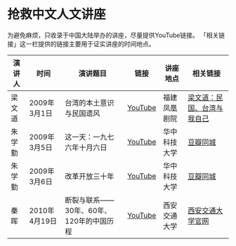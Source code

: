 # 抢救中文人文讲座

为避免麻烦，只收录于中国大陆举办的讲座，尽量提供YouTube链接。
「相关链接」这一栏提供的链接主要用于证实讲座的时间地点。

演讲人  | 时间        |  演讲题目 | 链接 | 讲座地点 | 相关链接
--- | --- |  --- | --- | --- | --- 
梁文道  | 2009年3月1日 | 台湾的本土意识与民国遗风 | [YouTube](https://www.youtube.com/watch?v=5ZLK5nCPEXU) | 福建凤凰剧院 | [梁文道：民国、台湾与我自己](http://liangwendao.org/archives/1504)
朱学勤  | 2009年3月5日 | 这一天：一九七六年十月六日 | [YouTube](https://www.youtube.com/watch?v=C3lj1hmhvS4&t) | 华中科技大学 | [豆瓣同城](https://www.douban.com/event/10544040/)
朱学勤 | 2009年3月6日 | 改革开放三十年 | [YouTube](https://www.youtube.com/watch?v=jIh0P4VHW-Q)  | 华中科技大学 | [豆瓣同城](https://www.douban.com/event/10544040/)
秦晖  | 2010年4月19日 | 断裂与联系——30年、60年、120年的中国历程 | [YouTube](https://www.youtube.com/watch?v=AXVQkAeIHGA)  | 西安交通大学 | [西安交通大学官网](http://xsc.xjtu.edu.cn/info/1046/9018.htm) 
